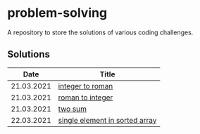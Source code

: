 # problem-solving

A repository to store the solutions of various coding challenges.

## Solutions

Date | Title
--- | ---
21.03.2021 | [integer to roman](integer-to-roman)
21.03.2021 | [roman to integer](roman-to-integer)
21.03.2021 | [two sum](two-sum)
22.03.2021 | [single element in sorted array](single-element-in-sorted-array)

